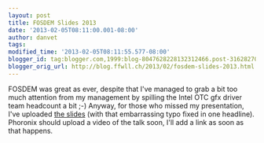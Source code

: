 ```yaml
---
layout: post
title: FOSDEM Slides 2013
date: '2013-02-05T08:11:00.001-08:00'
author: danvet
tags: 
modified_time: '2013-02-05T08:11:55.577-08:00'
blogger_id: tag:blogger.com,1999:blog-8047628228132312466.post-3162827050799783312
blogger_orig_url: http://blog.ffwll.ch/2013/02/fosdem-slides-2013.html
---
```


FOSDEM was great as ever, despite that I've managed to grab a bit too much attention from my management by spilling the Intel OTC gfx driver team headcount a bit ;-) Anyway, for those who missed my presentation, I've uploaded <a href="http://people.freedesktop.org/~danvet/presentations/fosdem-2013.odp">the slides</a> (with that embarrassing typo fixed in one headline). Phoronix should upload a video of the talk soon, I'll add a link as soon as that happens.
